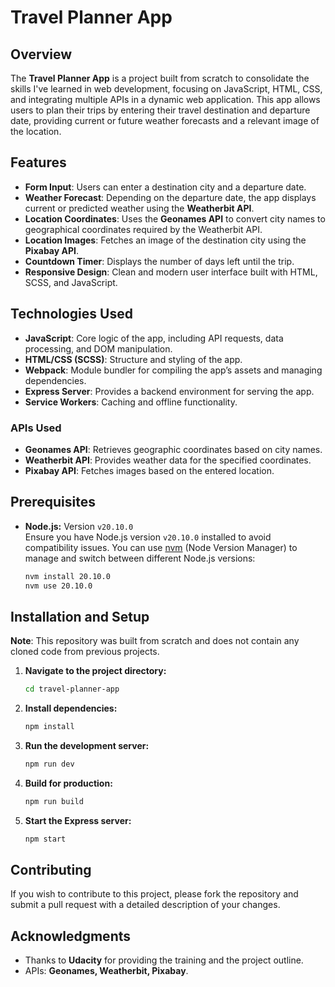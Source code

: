 # Travel Planner App

## Overview

The **Travel Planner App** is a project built from scratch to consolidate the skills I've learned in web development, focusing on JavaScript, HTML, CSS, and integrating multiple APIs in a dynamic web application. This app allows users to plan their trips by entering their travel destination and departure date, providing current or future weather forecasts and a relevant image of the location.

## Features

- **Form Input**: Users can enter a destination city and a departure date.
- **Weather Forecast**: Depending on the departure date, the app displays current or predicted weather using the **Weatherbit API**.
- **Location Coordinates**: Uses the **Geonames API** to convert city names to geographical coordinates required by the Weatherbit API.
- **Location Images**: Fetches an image of the destination city using the **Pixabay API**.
- **Countdown Timer**: Displays the number of days left until the trip.
- **Responsive Design**: Clean and modern user interface built with HTML, SCSS, and JavaScript.

## Technologies Used

- **JavaScript**: Core logic of the app, including API requests, data processing, and DOM manipulation.
- **HTML/CSS (SCSS)**: Structure and styling of the app.
- **Webpack**: Module bundler for compiling the app’s assets and managing dependencies.
- **Express Server**: Provides a backend environment for serving the app.
- **Service Workers**: Caching and offline functionality.

### APIs Used

- **Geonames API**: Retrieves geographic coordinates based on city names.
- **Weatherbit API**: Provides weather data for the specified coordinates.
- **Pixabay API**: Fetches images based on the entered location.

## Prerequisites

- **Node.js:** Version `v20.10.0`  
  Ensure you have Node.js version `v20.10.0` installed to avoid compatibility issues. You can use [nvm](https://github.com/nvm-sh/nvm) (Node Version Manager) to manage and switch between different Node.js versions:

  ```bash
  nvm install 20.10.0
  nvm use 20.10.0

  ```

## Installation and Setup

**Note**: This repository was built from scratch and does not contain any cloned code from previous projects.

1. **Navigate to the project directory:**

   ```bash
   cd travel-planner-app
   ```

2. **Install dependencies:**

   ```bash
   npm install
   ```

3. **Run the development server:**

   ```bash
   npm run dev
   ```

4. **Build for production:**

   ```bash
   npm run build
   ```

5. **Start the Express server:**

   ```bash
   npm start
   ```

## Contributing

If you wish to contribute to this project, please fork the repository and submit a pull request with a detailed description of your changes.

## Acknowledgments

- Thanks to **Udacity** for providing the training and the project outline.
- APIs: **Geonames, Weatherbit, Pixabay**.
